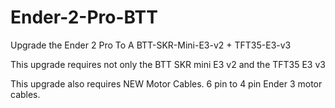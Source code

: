 # Ender-2-Pro-BTT
Upgrade the Ender 2 Pro To A BTT-SKR-Mini-E3-v2 + TFT35-E3-v3

This upgrade requires not only the BTT SKR mini E3 v2 and the TFT35 E3 v3

This upgrade also requires NEW Motor Cables. 6 pin to 4 pin Ender 3 motor cables.

